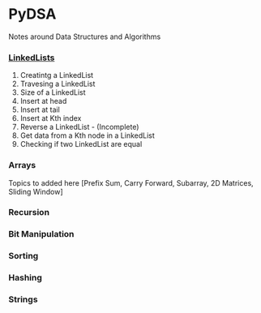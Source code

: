 # PyDSA
Notes around Data Structures and Algorithms 


### [LinkedLists](https://github.com/Pradhvan/PyDSA/tree/main/LinkedList)

1. Creatintg a LinkedList
2. Travesing a LinkedList
3. Size of a LinkedList
4. Insert at head
5. Insert at tail
6. Insert at Kth index
7. Reverse a LinkedList - (Incomplete)
8. Get data from a Kth node in a LinkedList
9. Checking if two LinkedList are equal


### Arrays

Topics to added here [Prefix Sum, Carry Forward, Subarray, 2D Matrices, Sliding Window]

### Recursion


### Bit Manipulation


### Sorting


### Hashing


### Strings


### 